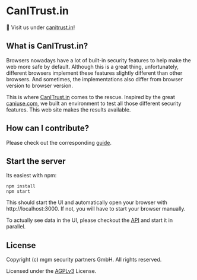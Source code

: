 # CanITrust.in

:rocket: Visit us under [canitrust.in](https://canitrust.in)!

## What is CanITrust.in?

Browsers nowadays have a lot of built-in security features to help make the web more safe by default. Although this is a great thing, unfortunately, different browsers implement these features slightly different than other browsers. And sometimes, the implementations also differ from browser version to browser version.

This is where [CanITrust.in](https://canitrust.in) comes to the rescue. Inspired by the great [caniuse.com](https://caniuse.com), we built an environment to test all those different security features. This web site makes the results available.

## How can I contribute?

Please check out the corresponding [guide](https://github.com/canitrust/backend/wiki/How-to-contribute).

## Start the server

Its easiest with npm:

```
npm install
npm start
```

This should start the UI and automatically open your browser with http://localhost:3000. If not, you will have to start your browser manually.

To actually see data in the UI, please checkout the [API](https://github.com/canitrust/frontend-api) and start it in parallel.

## License

Copyright (c) mgm security partners GmbH. All rights reserved.

Licensed under the [AGPLv3](LICENSE.md) License.
